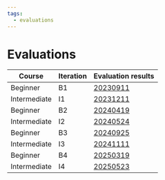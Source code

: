 ```yaml
---
tags:
  - evaluations
---
```


# Evaluations

Course      |Iteration |Evaluation results
------------|----------|-----------------------------
Beginner    |B1        |[20230911](20230911/README.md)
Intermediate|I1        |[20231211](20231211/README.md)
Beginner    |B2        |[20240419](20240419/README.md)
Intermediate|I2        |[20240524](20240524/README.md)
Beginner    |B3        |[20240925](20240925/README.md)
Intermediate|I3        |[20241111](20241111/README.md)
Beginner    |B4        |[20250319](20250319/README.md)
Intermediate|I4        |[20250523](20250523/README.md)
